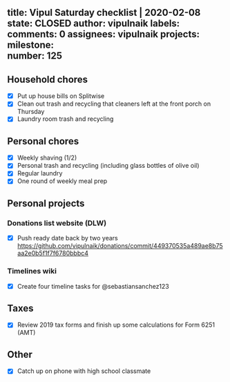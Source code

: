 title:	Vipul Saturday checklist | 2020-02-08
state:	CLOSED
author:	vipulnaik
labels:	
comments:	0
assignees:	vipulnaik
projects:	
milestone:	
number:	125
--
## Household chores

- [x] Put up house bills on Splitwise
- [x] Clean out trash and recycling that cleaners left at the front porch on Thursday
- [x] Laundry room trash and recycling

## Personal chores

- [x] Weekly shaving (1/2)
- [x] Personal trash and recycling (including glass bottles of olive oil)
- [x] Regular laundry
- [x] One round of weekly meal prep

## Personal projects

### Donations list website (DLW)

- [x] Push ready date back by two years https://github.com/vipulnaik/donations/commit/449370535a489ae8b75aa2e0b5f1f7f6780bbbc4

### Timelines wiki

- [x] Create four timeline tasks for @sebastiansanchez123

## Taxes

- [x] Review 2019 tax forms and finish up some calculations for Form 6251 (AMT)

## Other

- [x] Catch up on phone with high school classmate
